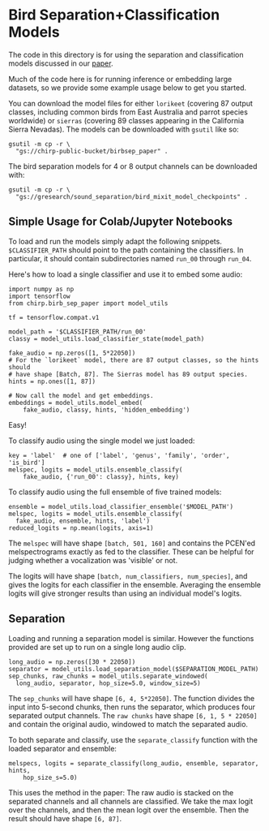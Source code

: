 # Bird Separation+Classification Models

The code in this directory is for using the separation and classification models
discussed in our [paper](https://arxiv.org/abs/2110.03209).

Much of the code here is for running inference or embedding large datasets,
so we provide some example usage below to get you started.

You can download the model files for either `lorikeet` (covering 87 output
classes, including common birds from East Australia and parrot species
worldwide) or `sierras` (covering 89 classes appearing in the California Sierra
Nevadas).  The models can be downloaded with `gsutil` like so:

```
gsutil -m cp -r \
  "gs://chirp-public-bucket/birbsep_paper" .
```

The bird separation models for 4 or 8 output channels can be downloaded with:

```
gsutil -m cp -r \
  "gs://gresearch/sound_separation/bird_mixit_model_checkpoints" .
```

## Simple Usage for Colab/Jupyter Notebooks

To load and run the models simply adapt the following snippets.
`$CLASSIFIER_PATH` should point to the path containing the classifiers. In
particular, it should contain subdirectories named `run_00` through `run_04`.

Here's how to load a single classifier and use it to embed some audio:

```
import numpy as np
import tensorflow
from chirp.birb_sep_paper import model_utils

tf = tensorflow.compat.v1

model_path = '$CLASSIFIER_PATH/run_00'
classy = model_utils.load_classifier_state(model_path)

fake_audio = np.zeros([1, 5*22050])
# For the `lorikeet` model, there are 87 output classes, so the hints should
# have shape [Batch, 87]. The Sierras model has 89 output species.
hints = np.ones([1, 87])

# Now call the model and get embeddings.
embeddings = model_utils.model_embed(
    fake_audio, classy, hints, 'hidden_embedding')
```

Easy!

To classify audio using the single model we just loaded:

```
key = 'label'  # one of ['label', 'genus', 'family', 'order', 'is_bird']
melspec, logits = model_utils.ensemble_classify(
    fake_audio, {'run_00': classy}, hints, key)
```

To classify audio using the full ensemble of five trained models:
```
ensemble = model_utils.load_classifier_ensemble('$MODEL_PATH')
melspec, logits = model_utils.ensemble_classify(
  fake_audio, ensemble, hints, 'label')
reduced_logits = np.mean(logits, axis=1)
```

The `melspec` will have shape `[batch, 501, 160]` and contains the
PCEN'ed melspectrograms exactly as fed to the classifier. These can be helpful
for judging whether a vocalization was 'visible' or not.

The logits will have shape `[batch, num_classifiers, num_species]`, and gives
the logits for each classifier in the ensemble. Averaging the ensemble logits
will give stronger results than using an individual model's logits.


## Separation

Loading and running a separation model is similar. However the functions
provided are set up to run on a single long audio clip.

```
long_audio = np.zeros([30 * 22050])
separator = model_utils.load_separation_model($SEPARATION_MODEL_PATH)
sep_chunks, raw_chunks = model_utils.separate_windowed(
  long_audio, separator, hop_size=5.0, window_size=5)
```

The `sep_chunks` will have shape `[6, 4, 5*22050]`. The function divides the
input into 5-second chunks, then runs the separator, which produces four
separated output channels. The `raw chunks` have shape `[6, 1, 5 * 22050]` and
contain the original audio, windowed to match the separated audio.

To both separate and classify, use the `separate_classify` function with the
loaded separator and ensemble:

```
melspecs, logits = separate_classify(long_audio, ensemble, separator, hints,
    hop_size_s=5.0)
```

This uses the method in the paper: The raw audio is stacked on the separated
channels and all channels are classified. We take the max logit over the
channels, and then the mean logit over the ensemble. Then the result should have
shape `[6, 87]`.
